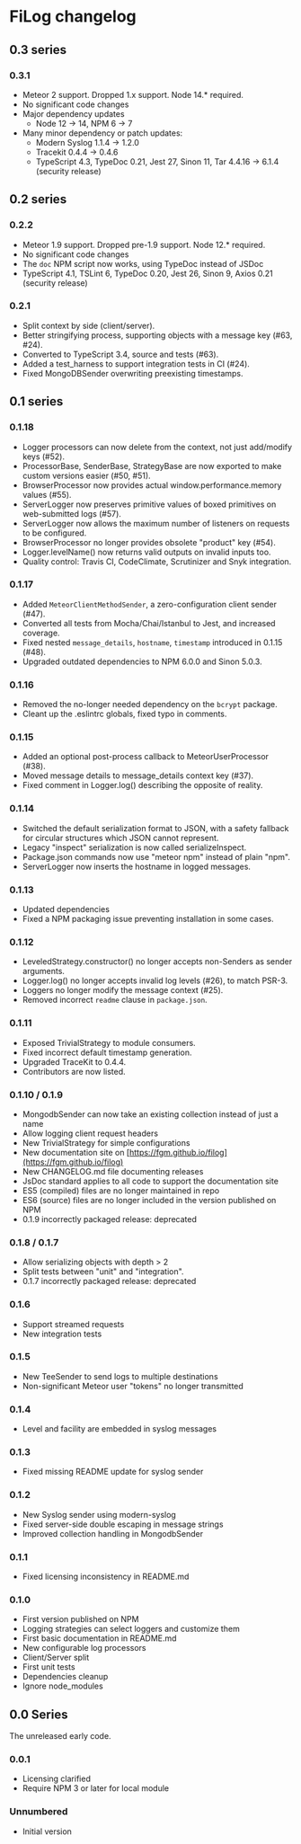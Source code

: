 # FiLog changelog

## 0.3 series
### 0.3.1

* Meteor 2 support. Dropped 1.x support. Node 14.* required.
* No significant code changes
* Major dependency updates
  * Node 12 → 14, NPM 6 → 7
* Many minor dependency or patch updates:
  * Modern Syslog 1.1.4 → 1.2.0
  * Tracekit 0.4.4 → 0.4.6
  * TypeScript 4.3, TypeDoc 0.21, Jest 27, Sinon 11, Tar 4.4.16 -> 6.1.4 (security release)

## 0.2 series
### 0.2.2

* Meteor 1.9 support. Dropped pre-1.9 support. Node 12.* required.
* No significant code changes
* The `doc` NPM script now works, using TypeDoc instead of JSDoc  
* TypeScript 4.1, TSLint 6, TypeDoc 0.20, Jest 26, Sinon 9, Axios 0.21 (security release)

### 0.2.1

* Split context by side (client/server).
* Better stringifying process, supporting objects with a message key (#63, #24).
* Converted to TypeScript 3.4, source and tests (#63).
* Added a test_harness to support integration tests in CI (#24).
* Fixed MongoDBSender overwriting preexisting timestamps.

## 0.1 series

### 0.1.18

* Logger processors can now delete from the context, not just add/modify keys (#52).
* ProcessorBase, SenderBase, StrategyBase are now exported to make custom versions easier (#50, #51).
* BrowserProcessor now provides actual window.performance.memory values (#55).
* ServerLogger now preserves primitive values of boxed primitives on web-submitted logs (#57).
* ServerLogger now allows the maximum number of listeners on requests to be configured.
* BrowserProcessor no longer provides obsolete "product" key (#54).
* Logger.levelName() now returns valid outputs on invalid inputs too.
* Quality control: Travis CI, CodeClimate, Scrutinizer and Snyk integration.

### 0.1.17

* Added `MeteorClientMethodSender`, a zero-configuration client sender (#47).
* Converted all tests from Mocha/Chai/Istanbul to Jest, and increased coverage.
* Fixed nested `message_details`, `hostname`, `timestamp` introduced in 0.1.15 (#48).
* Upgraded outdated dependencies to NPM 6.0.0 and Sinon 5.0.3.

### 0.1.16

* Removed the no-longer needed dependency on the `bcrypt` package.
* Cleant up the .eslintrc globals, fixed typo in comments.

### 0.1.15

* Added an optional post-process callback to MeteorUserProcessor (#38).
* Moved message details to message_details context key (#37).
* Fixed comment in Logger.log() describing the opposite of reality.

### 0.1.14

* Switched the default serialization format to JSON, with a safety fallback for
  circular structures which JSON cannot represent.
* Legacy "inspect" serialization is now called serializeInspect.
* Package.json commands now use "meteor npm" instead of plain "npm".
* ServerLogger now inserts the hostname in logged messages.

### 0.1.13

* Updated dependencies
* Fixed a NPM packaging issue preventing installation in some cases.

### 0.1.12

* LeveledStrategy.constructor() no longer accepts non-Senders as sender arguments.
* Logger.log() no longer accepts invalid log levels (#26), to match PSR-3.
* Loggers no longer modify the message context (#25).
* Removed incorrect `readme` clause in `package.json`.

### 0.1.11

* Exposed TrivialStrategy to module consumers.
* Fixed incorrect default timestamp generation.
* Upgraded TraceKit to 0.4.4.
* Contributors are now listed.

### 0.1.10 / 0.1.9

* MongodbSender can now take an existing collection instead of just a name
* Allow logging client request headers
* New TrivialStrategy for simple configurations
* New documentation site on [https://fgm.github.io/filog](https://fgm.github.io/filog)
* New CHANGELOG.md file documenting releases
* JsDoc standard applies to all code to support the documentation site
* ES5 (compiled) files are no longer maintained in repo
* ES6 (source) files are no longer included in the version published on NPM
* 0.1.9 incorrectly packaged release: deprecated

### 0.1.8 / 0.1.7

* Allow serializing objects with depth > 2
* Split tests between "unit" and "integration".
* 0.1.7 incorrectly packaged release: deprecated

### 0.1.6

* Support streamed requests
* New integration tests

### 0.1.5

* New TeeSender to send logs to multiple destinations
* Non-significant Meteor user "tokens" no longer transmitted

### 0.1.4

* Level and facility are embedded in syslog messages

### 0.1.3

* Fixed missing README update for syslog sender

### 0.1.2

* New Syslog sender using modern-syslog
* Fixed server-side double escaping in message strings
* Improved collection handling in MongodbSender

### 0.1.1

* Fixed licensing inconsistency in README.md

### 0.1.0

* First version published on NPM
* Logging strategies can select loggers and customize them
* First basic documentation in README.md
* New configurable log processors
* Client/Server split
* First unit tests
* Dependencies cleanup
* Ignore node_modules


## 0.0 Series

The unreleased early code.
 
### 0.0.1

* Licensing clarified
* Require NPM 3 or later for local module

### Unnumbered

* Initial version
